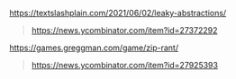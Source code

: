 https://textslashplain.com/2021/06/02/leaky-abstractions/
> https://news.ycombinator.com/item?id=27372292

https://games.greggman.com/game/zip-rant/
> https://news.ycombinator.com/item?id=27925393